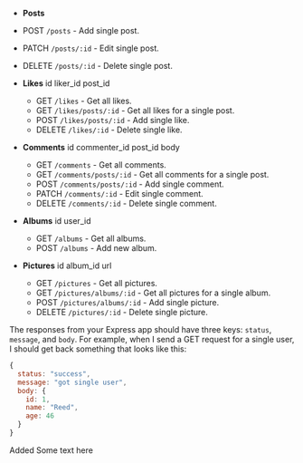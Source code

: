 <!-- # Practice Exam - Full RESTful API

Create a full RESTful API using the Facebook database structure you created in the previous assignment, including an Express app and a Postgres database. This app should have the following routes, with corresponding SQL statements: -->

<!-- - **Users**
id
name
age -->
  <!-- - GET `/users` - Get all users. -->
  <!-- - GET `/users/:id` - Get single user. -->
  <!-- - POST `/users` - Add single user. -->
  <!-- - DELETE `/users/:id` - Delete user with the corresponding `id`. -->
- **Posts**
<!-- id
poster_id
body -->

  <!-- - GET `/posts` - Get all posts. -->
  <!-- - GET `/posts/:id` - Get single post. -->
  - POST `/posts` - Add single post.
  - PATCH `/posts/:id` - Edit single post.
  - DELETE `/posts/:id` - Delete single post.
- **Likes**
id
liker_id
post_id

  - GET `/likes` - Get all likes.
  - GET `/likes/posts/:id` - Get all likes for a single post.
  - POST `/likes/posts/:id` - Add single like.
  - DELETE `/likes/:id` - Delete single like.
- **Comments**
id
commenter_id
post_id
body

  - GET `/comments` - Get all comments.
  - GET `/comments/posts/:id` - Get all comments for a single post.
  - POST `/comments/posts/:id` - Add single comment.
  - PATCH `/comments/:id` - Edit single comment.
  - DELETE `/comments/:id` - Delete single comment.
- **Albums**
id
user_id

  - GET `/albums` - Get all albums.
  - POST `/albums` - Add new album.
- **Pictures**
id
album_id
url

  - GET `/pictures` - Get all pictures.
  - GET `/pictures/albums/:id` - Get all pictures for a single album.
  - POST `/pictures/albums/:id` - Add single picture.
  - DELETE `/pictures/:id` - Delete single picture.

The responses from your Express app should have three keys: `status`, `message`, and `body`. For example, when I send a GET request for a single user, I should get back something that looks like this:

```js
{
  status: "success",
  message: "got single user",
  body: {
    id: 1,
    name: "Reed",
    age: 46
  }
}
```
Added Some text here
